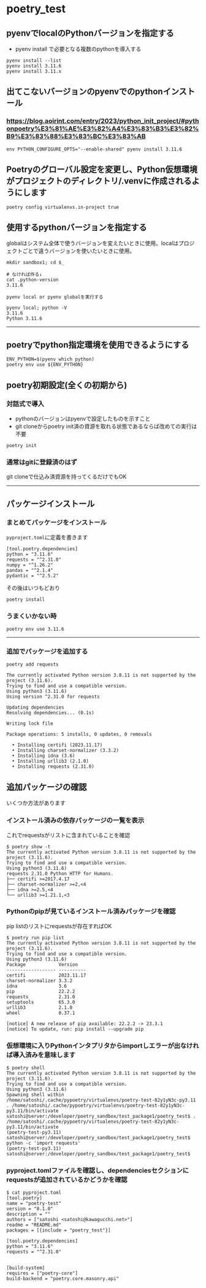 # poetry_test

## pyenvでlocalのPythonバージョンを指定する
- pyenv install で必要となる複数のpythonを導入する
```
pyenv install --list
pyenv install 3.11.6
pyenv install 3.11.x
```

## 出てこないバージョンのpyenvでのpythonインストール
### https://blog.aoirint.com/entry/2023/python_init_project/#pythonpoetry%E3%81%AE%E3%82%A4%E3%83%B3%E3%82%B9%E3%83%88%E3%83%BC%E3%83%AB
```
env PYTHON_CONFIGURE_OPTS="--enable-shared" pyenv install 3.11.6
```
## Poetryのグローバル設定を変更し、Python仮想環境がプロジェクトのディレクトリ/.venvに作成されるようにします
```
poetry config virtualenvs.in-project true
```


## 使用するpythonバージョンを指定する
globalはシステム全体で使うバージョンを変えたいときに使用。localはプロジェクトごとで違うバージョンを使いたいときに使用。
```
mkdir sandbox1; cd $_

# なければ作る↓
cat .python-version
3.11.6

pyenv local or pyenv globalを実行する
```

```
pyenv local; python -V
3.11.6
Python 3.11.6
```
---
## poetryでpython指定環境を使用できるようにする
```
ENV_PYTHON=$(pyenv which python)
poetry env use ${ENV_PYTHON}
```

## poetry初期設定(全くの初期から)
### 対話式で導入
- pythonのバージョンはpyenvで設定したものを示すこと
- git cloneからpoetry init済の資源を取れる状態であるならば改めての実行は不要
```
poetry init
```
### 通常はgitに登録済のはず
git cloneで仕込み済資源を持ってくるだけでもOK

---
## パッケージインストール
### まとめてパッケージをインストール
`pyproject.toml`に定義を書きます
```
[tool.poetry.dependencies]
python = "3.11.6"
requests = "^2.31.0"
numpy = "^1.26.2"
pandas = "^2.1.4"
pydantic = "^2.5.2"
```
その後はいつもどおり
```
poetry install
```

### うまくいかない時
```
poetry env use 3.11.6
```

---

### 追加でパッケージを追加する
```
poetry add requests

The currently activated Python version 3.8.11 is not supported by the project (3.11.6).
Trying to find and use a compatible version. 
Using python3 (3.11.6)
Using version ^2.31.0 for requests

Updating dependencies
Resolving dependencies... (0.1s)

Writing lock file

Package operations: 5 installs, 0 updates, 0 removals

  • Installing certifi (2023.11.17)
  • Installing charset-normalizer (3.3.2)
  • Installing idna (3.6)
  • Installing urllib3 (2.1.0)
  • Installing requests (2.31.0)
```

## 追加パッケージの確認
いくつか方法があります

### インストール済みの依存パッケージの一覧を表示
これでrequestsがリストに含まれていることを確認
```
$ poetry show -t
The currently activated Python version 3.8.11 is not supported by the project (3.11.6).
Trying to find and use a compatible version. 
Using python3 (3.11.6)
requests 2.31.0 Python HTTP for Humans.
├── certifi >=2017.4.17
├── charset-normalizer >=2,<4
├── idna >=2.5,<4
└── urllib3 >=1.21.1,<3
```

### Pythonのpipが見ているインストール済みパッケージを確認
pip listのリストにrequestsが存在すればOK
```
$ poetry run pip list
The currently activated Python version 3.8.11 is not supported by the project (3.11.6).
Trying to find and use a compatible version. 
Using python3 (3.11.6)
Package            Version
------------------ ----------
certifi            2023.11.17
charset-normalizer 3.3.2
idna               3.6
pip                22.2.2
requests           2.31.0
setuptools         65.3.0
urllib3            2.1.0
wheel              0.37.1

[notice] A new release of pip available: 22.2.2 -> 23.3.1
[notice] To update, run: pip install --upgrade pip
```
### 仮想環境に入りPythonインタプリタからimportしエラーが出なければ導入済みを意味します
```
$ poetry shell
The currently activated Python version 3.8.11 is not supported by the project (3.11.6).
Trying to find and use a compatible version. 
Using python3 (3.11.6)
Spawning shell within /home/satoshi/.cache/pypoetry/virtualenvs/poetry-test-82y1yN3c-py3.11
. /home/satoshi/.cache/pypoetry/virtualenvs/poetry-test-82y1yN3c-py3.11/bin/activate
satoshi@server:/developer/poetry_sandbox/test_package1/poetry_test$ . /home/satoshi/.cache/pypoetry/virtualenvs/poetry-test-82y1yN3c-py3.11/bin/activate
(poetry-test-py3.11) satoshi@server:/developer/poetry_sandbox/test_package1/poetry_test$ python -c 'import requests'
(poetry-test-py3.11) satoshi@server:/developer/poetry_sandbox/test_package1/poetry_test$ 
```

### pyproject.tomlファイルを確認し、dependenciesセクションにrequestsが追加されているかどうかを確認
```
$ cat pyproject.toml 
[tool.poetry]
name = "poetry-test"
version = "0.1.0"
description = ""
authors = ["satoshi <satoshi@kawagucchi.net>"]
readme = "README.md"
packages = [{include = "poetry_test"}]

[tool.poetry.dependencies]
python = "3.11.6"
requests = "^2.31.0"


[build-system]
requires = ["poetry-core"]
build-backend = "poetry.core.masonry.api"
```
